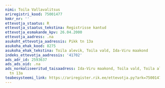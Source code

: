 ```yaml
---
nimi: Toila Vallavalitsus
ariregistri_kood: 75001477
kmkr_nr: ''
ettevotja_staatus: R
ettevotja_staatus_tekstina: Registrisse kantud
ettevotja_esmakande_kpv: 26.04.2000
ettevotja_aadress: .na
asukoht_ettevotja_aadressis: Pikk tn 13a
asukoha_ehak_kood: 8275
asukoha_ehak_tekstina: Toila alevik, Toila vald, Ida-Viru maakond
indeks_ettevotja_aadressis: '41702'
ads_adr_id: 2593637
ads_ads_oid: .na
ads_normaliseeritud_taisaadress: Ida-Viru maakond, Toila vald, Toila alevik, Pikk
  tn 13a
teabesysteemi_link: https://ariregister.rik.ee/ettevotja.py?ark=75001477&ref=rekvisiidid
---
```

